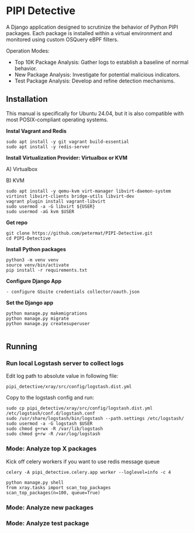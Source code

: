 # PIPI Detective #

A Django application designed to scrutinize the behavior of Python PIPI packages. 
Each package is installed within a virtual environment and monitored using custom OSQuery eBPF filters.

Operation Modes:
- Top 10K Package Analysis: Gather logs to establish a baseline of normal behavior.
- New Package Analysis: Investigate for potential malicious indicators.
- Test Package Analysis: Develop and refine detection mechanisms.



## Installation ##

This manual is specifically for Ubuntu 24.04, but it is also compatible with most POSIX-compliant operating systems.

**Instal Vagrant and Redis**
```shell
sudo apt install -y git vagrant build-essential
sudo apt install -y redis-server

```


**Install Virtualization Provider: Virtualbox or KVM**


A) Virtualbox 


B) KVM
```shell
sudo apt install -y qemu-kvm virt-manager libvirt-daemon-system virtinst libvirt-clients bridge-utils libvirt-dev
vagrant plugin install vagrant-libvirt
sudo usermod -a -G libvirt ${USER}
sudo usermod -aG kvm $USER 
```

**Get repo**

```shell
git clone https://github.com/petermat/PIPI-Detective.git
cd PIPI-Detective
```

**Install Python packages**
```shell
python3 -m venv venv
source venv/bin/activate
pip install -r requirements.txt
```

**Configure Django App**
```shell
- configure GSuite credentials collector/oauth.json
```

**Set the Django app**
```shell
python manage.py makemigrations
python manage.py migrate
python manage.py createsuperuser


```

## Running ##

### Run local Logstash server to collect logs

Edit log path to absolute value in following file:
```shell
pipi_detective/xray/src/config/logstash.dist.yml
```
Copy to the logstash config and run:
```shell
sudo cp pipi_detective/xray/src/config/logstash.dist.yml /etc/logstash/conf.d/logstash.conf
sudo /usr/share/logstash/bin/logstash --path.settings /etc/logstash/ 
sudo usermod -a -G logstash $USER
sudo chmod g+rwx -R /var/lib/logstash
sudo chmod g+rw -R /var/log/logstash

```


### Mode: Analyze top X packages ###

Kick off celery workers if you want to use redis message queue
```shell
celery -A pipi_detective.celery.app worker --loglevel=info -c 4
```


```shell
python manage.py shell
from xray.tasks import scan_top_packages
scan_top_packages(n=100, queue=True)
```



### Mode: Analyze new packages ###

### Mode: Analyze test package ###



